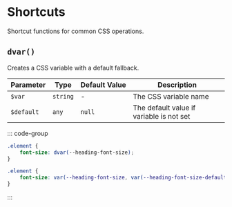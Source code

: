 # Shortcuts

Shortcut functions for common CSS operations.

## `dvar()`

Creates a CSS variable with a default fallback.

| Parameter  | Type     | Default&nbsp;Value | Description                              |
| ---------- | -------- | ------------------ | ---------------------------------------- |
| `$var`     | `string` | -                  | The CSS variable name                    |
| `$default` | `any`    | `null`             | The default value if variable is not set |

::: code-group

```scss [Usage]
.element {
    font-size: dvar(--heading-font-size);
}
```

```scss [Result]
.element {
    font-size: var(--heading-font-size, var(--heading-font-size-default));
}
```

:::
